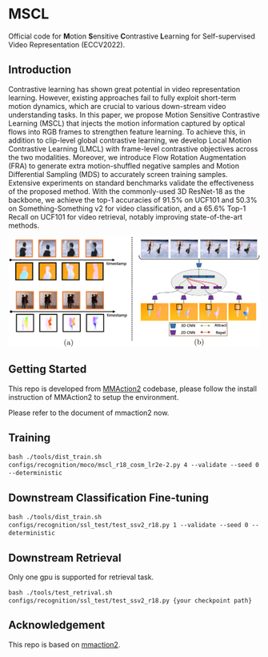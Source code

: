 # MSCL
Official code for **M**otion **S**ensitive **C**ontrastive **L**earning for Self-supervised Video Representation (ECCV2022).

## Introduction

Contrastive learning has shown great potential in video representation learning. However, existing approaches fail to fully exploit short-term motion dynamics, which are crucial to various down-stream video understanding tasks. In this paper, we propose Motion Sensitive Contrastive Learning (MSCL) that injects the motion information captured by optical flows into RGB frames to strengthen feature learning. To achieve this, in addition to clip-level global contrastive learning, we develop Local Motion Contrastive Learning (LMCL) with frame-level contrastive objectives across the two modalities. Moreover, we introduce Flow Rotation Augmentation (FRA) to generate extra motion-shuffled negative samples and Motion Differential Sampling (MDS) to accurately screen training samples. Extensive experiments on standard benchmarks validate the effectiveness of the proposed method. With the commonly-used 3D ResNet-18 as the backbone, we achieve the top-1 accuracies of 91.5\% on UCF101 and 50.3\% on Something-Something v2 for video classification, and a 65.6\% Top-1 Recall on UCF101 for video retrieval, notably improving state-of-the-art methods.

![mscl](/resources/mscl.png)

## Getting Started
This repo is developed from [MMAction2](https://github.com/open-mmlab/mmaction2) codebase, please follow the install instruction of MMAction2 to setup the environment.

Please refer to the document of mmaction2 now.


## Training

```shell
bash ./tools/dist_train.sh configs/recognition/moco/mscl_r18_cosm_lr2e-2.py 4 --validate --seed 0 --deterministic
```

## Downstream Classification Fine-tuning

```shell
bash ./tools/dist_train.sh configs/recognition/ssl_test/test_ssv2_r18.py 1 --validate --seed 0 --deterministic
```

## Downstream Retrieval

Only one gpu is supported for retrieval task.
```shell
bash ./tools/test_retrival.sh configs/recognition/ssl_test/test_ssv2_r18.py {your checkpoint path}
```

## Acknowledgement

This repo is based on [mmaction2](https://github.com/open-mmlab/mmaction2).
